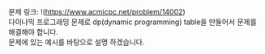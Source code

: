 문제 링크: !(https://www.acmicpc.net/problem/14002)  
다이나믹 프로그래밍 문제로 dp(dynamic programming) table을 만들어서 문제를 해결해야 합니다.  
문제에 있는 예시를 바탕으로 설명 하겠습니다. 